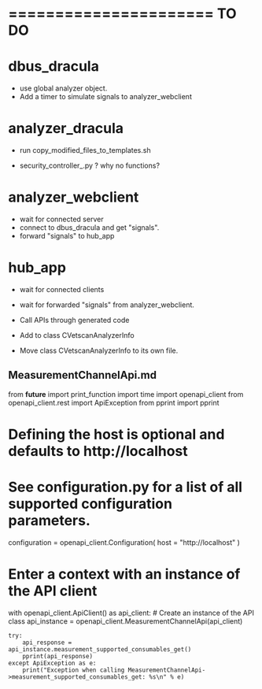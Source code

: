 ======================
	TO DO
======================


dbus_dracula
==================
* use global analyzer object.
* Add a timer to simulate signals to analyzer_webclient

analyzer_dracula
==================
* run copy_modified_files_to_templates.sh

* security_controller_.py ? why no functions?


analyzer_webclient
==================
* wait for connected server
* connect to dbus_dracula and get "signals".
* forward "signals" to hub_app

hub_app
===================
* wait for connected clients
* wait for forwarded "signals" from analyzer_webclient.

* Call APIs through generated code
* Add to class CVetscanAnalyzerInfo
* Move class CVetscanAnalyzerInfo to its own file.

MeasurementChannelApi.md
------------------------------------
from __future__ import print_function
import time
import openapi_client
from openapi_client.rest import ApiException
from pprint import pprint
# Defining the host is optional and defaults to http://localhost
# See configuration.py for a list of all supported configuration parameters.
configuration = openapi_client.Configuration(
    host = "http://localhost"
)


# Enter a context with an instance of the API client
with openapi_client.ApiClient() as api_client:
    # Create an instance of the API class
    api_instance = openapi_client.MeasurementChannelApi(api_client)
    
    try:
        api_response = api_instance.measurement_supported_consumables_get()
        pprint(api_response)
    except ApiException as e:
        print("Exception when calling MeasurementChannelApi->measurement_supported_consumables_get: %s\n" % e)  



